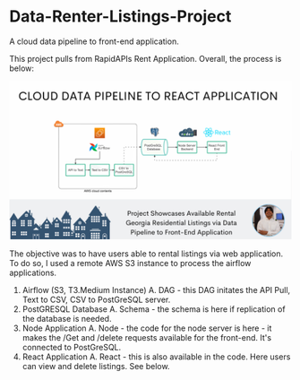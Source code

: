 # Data-Renter-Listings-Project
A cloud data pipeline to front-end application.

This project pulls from RapidAPIs Rent Application. Overall, the process is below:

<img src="https://github.com/dsilverio123/Data-Renter-Listings-Project/blob/main/Data%20Pipeline%20to%20React%20App.png?raw=true" alt="some_text">

The objective was to have users able to rental listings via web application. To do so, I used a remote AWS S3 instance to process the airflow applications.

1. Airflow (S3, T3.Medium Instance)
  A. DAG - this DAG initates the API Pull, Text to CSV, CSV to PostGreSQL server.
2. PostGRESQL Database
  A. Schema - the schema is here if replication of the database is needed.
3. Node Application
  A. Node - the code for the node server is here - it makes the /Get and /delete requests available for the front-end. It's connected to PostGreSQL.
4. React Application
  A. React - this is also available in the code. Here users can view and delete listings. See below.
